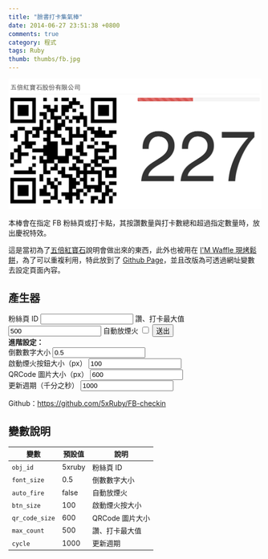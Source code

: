 ```yaml
---
title: "臉書打卡集氣棒"
date: 2014-06-27 23:51:38 +0800
comments: true
category: 程式
tags: Ruby
thumb: thumbs/fb.jpg
---
```


![](/images/fb-page-countdown.png)

本棒會在指定 FB 粉絲頁或打卡點，其按讚數量與打卡數總和超過指定數量時，放出慶祝特效。

這是當初為了[五倍紅寶石](https://www.facebook.com/5xruby)說明會做出來的東西，此外也被用在 [I'M Waffle 現烤鬆餅](https://www.facebook.com/wwacimwaffle)，為了可以重複利用，特此放到了 [Github Page](http://5xruby.github.io/FB-checkin)，並且改版為可透過網址變數去設定頁面內容。

## 產生器

<form action="http://5xruby.github.io/FB-checkin" target="_blank">
  <label for="obj_id">粉絲頁 ID</label>
  <input id="obj_id" type="text" name="obj_id">
  <label for="max_count">讚、打卡最大值</label>
  <input id="max_count" type="number" name="max_count" value="500">
  <label for="auto_fire">自動放煙火</label>
  <input id="auto_fire" type="checkbox" name="auto_fire">
  <input type="submit" value="送出"><br>
  <b>進階設定：</b><br>
  <label for="font_size">倒數數字大小</label>
  <input id="font_size" type="number" name="font_size" value="0.5" step="any"><br>
  <label for="btn_size">啟動煙火按鈕大小（px）</label>
  <input id="btn_size" type="number" name="btn_size" value="100"><br>
  <label for="qr_code_size">QRCode 圖片大小（px）</label>
  <input id="qr_code_size" type="number" name="qr_code_size" value="600"><br>
  <label for="cycle">更新週期（千分之秒）</label>
  <input id="cycle" type="number" name="cycle" value="1000"><br>
</form>

Github：https://github.com/5xRuby/FB-checkin

## 變數說明

變數           | 預設值  | 說明
-------------- | ------- | ----
`obj_id`       | 5xruby  | 粉絲頁 ID
`font_size`    | 0.5     | 倒數數字大小
`auto_fire`    | false   | 自動放煙火
`btn_size`     | 100     | 啟動煙火按大小
`qr_code_size` | 600     | QRCode 圖片大小
`max_count`    | 500     | 讚、打卡最大值
`cycle`        | 1000    | 更新週期